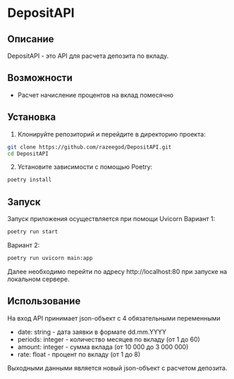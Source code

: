 # DepositAPI

## Описание
DepositAPI - это API для расчета депозита по вкладу.

## Возможности

- Расчет начисление процентов на вклад помесячно

## Установка

1. Клонируйте репозиторий и перейдите в директорию проекта:

```bash
git clone https://github.com/razeegod/DepositAPI.git
cd DepositAPI
 ```

2. Установите зависимости с помощью Poetry:

```bash
poetry install
```

## Запуск

Запуск приложения осуществляется при помощи Uvicorn
Вариант 1:
```bash
poetry run start
```
Вариант 2:
```bash
poetry run uvicorn main:app
```
Далее необходимо перейти по адресу  http://localhost:80 при запуске на локальном сервере.

## Использование
На вход API принимает json-объект с 4 обязательными переменными

- date: string - дата заявки в формате dd.mm.YYYY
- periods: integer - количество месяцев по вкладу (от 1 до 60)
- amount: integer - сумма вклада (от 10 000 до 3 000 000)
- rate: float - процент по вкладу (от 1 до 8)

Выходными данными является новый json-объект с расчетом депозита.